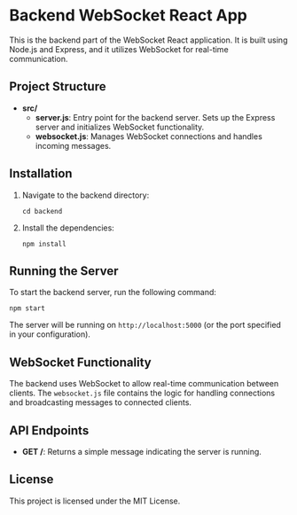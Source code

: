 # Backend WebSocket React App

This is the backend part of the WebSocket React application. It is built using Node.js and Express, and it utilizes WebSocket for real-time communication.

## Project Structure

- **src/**
  - **server.js**: Entry point for the backend server. Sets up the Express server and initializes WebSocket functionality.
  - **websocket.js**: Manages WebSocket connections and handles incoming messages.

## Installation

1. Navigate to the backend directory:
   ```
   cd backend
   ```

2. Install the dependencies:
   ```
   npm install
   ```

## Running the Server

To start the backend server, run the following command:
```
npm start
```

The server will be running on `http://localhost:5000` (or the port specified in your configuration).

## WebSocket Functionality

The backend uses WebSocket to allow real-time communication between clients. The `websocket.js` file contains the logic for handling connections and broadcasting messages to connected clients.

## API Endpoints

- **GET /**: Returns a simple message indicating the server is running.

## License

This project is licensed under the MIT License.